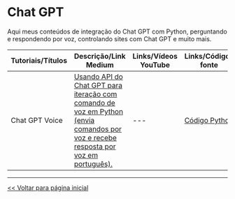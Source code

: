# Chat GPT
Aqui meus conteúdos de integração do Chat GPT com Python, perguntando e respondendo por voz, controlando sites com Chat GPT e muito mais.

| Tutoriais/Títulos    | Descrição/Link Medium  | Links/Vídeos YouTube | Links/Códigos fonte |
| --- | --- | --- | --- |
| Chat GPT Voice| [Usando API do Chat GPT para iteração com comando de voz em Python (envia comandos por voz e recebe resposta por voz em português).](https://medium.com/@dev.daniel.amorim/assistente-com-chat-gpt-6512c606a28e) | --- | [Código Python](https://github.com/dev-daniel-amorim/Topico-ChatGPT/blob/main/ChatGPT_Voice/main.py) |


<hr>

[<< Voltar para página inicial](https://github.com/dev-daniel-amorim)
